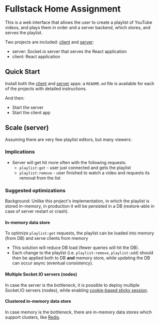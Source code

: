 # Fullstack Home Assignment

This is a web interface that allows the user to create a playlist of YouTube videos, and plays them in order and a server backend, which stores, and serves the playlist.

Two projects are included: [client](https://github.com/kode-ninja/sw/tree/master/client) and [server](https://github.com/kode-ninja/sw/tree/master/server):
- server: Socket.io server that serves the React application
- client: React application 

## Quick Start
Install both the [client](https://github.com/kode-ninja/sw/tree/master/client) and [server](https://github.com/kode-ninja/sw/tree/master/server) apps: a `README.md` file is available for each of the projects with detailed instructions.

And then:
- Start the server
- Start the client app

## Scale (server)

Assuming there are very few playlist editors, but many viewers:

### Implications
- Server will get hit more often with the following requests:
  - `playlist:get` - user just connected and gets the playlist
  - `playlist:remove` - user finished to watch a video and requests its removal from the list

### Suggested optimizations
Background: Unlike this project's implementation, in which the playlist is stored in-memory, in production it will be persisted in a DB (restore-able in case of server restart or crash).

#### In-memory data store
To optimize `playlist:get` requests, the playlist can be loaded into memory (from DB) and serve clients from memory
- This solution will reduce DB load (fewer queries will hit the DB).
- Each change to the playlist (i.e. `playlist:remove`, `playlist:add`) should then be applied both to DB **and** memory store, while updating the DB can occur async (eventual consistency).

#### Multiple Socket.IO servers (nodes)
In case the server is the bottleneck, it is possible to deploy multiple Socket.IO servers (nodes), while enabling [cookie-based sticky session](https://socket.io/docs/v4/using-multiple-nodes/#enabling-sticky-session).

#### Clustered in-memory data store
In case memory is the bottleneck, there are in-memory data stores which support clusters, like [Redis](https://redis.io/commands/cluster-nodes/).

